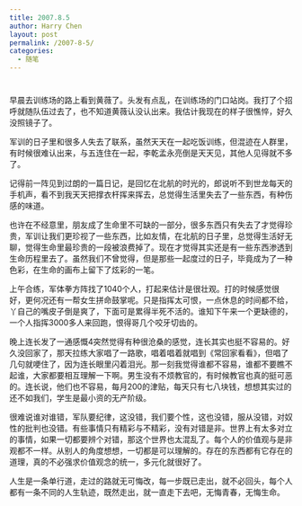 ```yaml
---
title: 2007.8.5
author: Harry Chen
layout: post
permalink: /2007-8-5/
categories:
  - 随笔
---
```

# 

早晨去训练场的路上看到黄薇了。头发有点乱，在训练场的门口站岗。我打了个招呼就随队伍过去了，也不知道黄薇认没认出来。我估计我现在的样子很憔悴，好久没照镜子了。

军训的日子里和很多人失去了联系，虽然天天在一起吃饭训练，但混迹在人群里，有时候很难认出来，与五连住在一起，李乾孟永亮倒是天天见，其他人见得就不多了。

记得前一阵见到过朗的一篇日记，是回忆在北航的时光的，郎说听不到世龙每天的手机声，看不到我天天把撑衣杆挥来挥去，总觉得生活里失去了一些东西，有种伤感的味道。

也许在不经意里，朋友成了生命里不可缺的一部分，很多东西只有失去了才觉得珍贵，军训让我们更珍视了一些东西，比如友情，在北航的日子里，总觉得生活好无聊，觉得生命里最珍贵的一段被浪费掉了。现在才觉得其实还是有一些东西渗透到生命历程里去了。虽然我们不曾觉得，但是那些一起度过的日子，毕竟成为了一种色彩，在生命的画布上留下了炫彩的一笔。

上午合练，军体拳方阵找了1040个人，打起来估计是很壮观。打的时候感觉很好，更何况还有一帮女生拼命鼓掌呢。只是指挥太可恨，一点休息的时间都不给，丫自己的嘴皮子倒是爽了，下面可是累得半死不活的。谁知下午来一个更缺德的，一个人指挥3000多人来回跑，恨得哥几个咬牙切齿的。

晚上连长发了一通感慨4突然觉得有种很沧桑的感觉，连长其实也挺不容易的。好久没回家了，那天拉练大家唱了一路歌，唱着唱着就唱到《常回家看看》，但唱了几句就哽住了，因为连长眼里闪着泪光。那一刻我觉得谁都不容易，谁都不要瞧不起谁，大家都要相互理解一下啊。男生没有不烦教官的，有时候教官也真的挺可恶的。连长说，他们也不容易，每月200的津贴，每天只有七八块钱，想想其实过的还不如我们，学生是最小资的无产阶级。

很难说谁对谁错，军队要纪律，这没错，我们要个性，这也没错，服从没错，对奴性的批判也没错。有些事情只有精彩与不精彩，没有对错是非。世界上有太多对立的事情，如果一切都要辨个对错，那这个世界也太混乱了。每个人的价值观与是非观都不一样。从别人的角度想想，一切都是可以理解的。存在的东西都有它存在的道理，真的不必强求价值观念的统一，多元化就很好了。

人生是一条单行道，走过的路就无可悔改，每一步既已走出，就不必回头，每个人都有一条不同的人生轨迹，既然走出，就一直走下去吧，无悔青春，无悔生命。